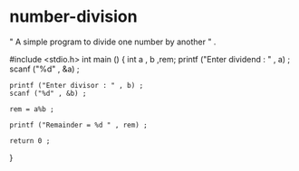 # number-division
" A simple program to divide one number by another " .

#include <stdio.h>
int main ()
{
    int a , b ,rem;
    printf ("Enter dividend : " , a) ;
    scanf ("%d" , &a) ;

    printf ("Enter divisor : " , b) ;
    scanf ("%d" , &b) ;

    rem = a%b ;

    printf ("Remainder = %d " , rem) ;

    return 0 ;

}
